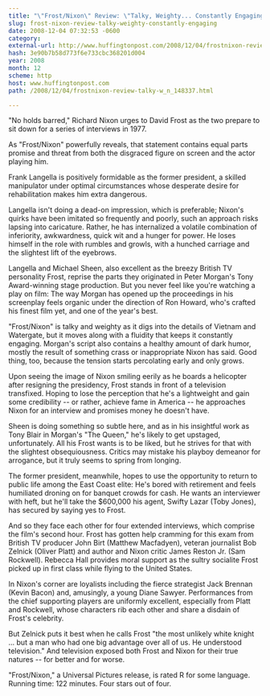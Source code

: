 ```yaml
---
title: "\"Frost/Nixon\" Review: \"Talky, Weighty... Constantly Engaging\""
slug: frost-nixon-review-talky-weighty-constantly-engaging
date: 2008-12-04 07:32:53 -0600
category: 
external-url: http://www.huffingtonpost.com/2008/12/04/frostnixon-review-talky-w_n_148337.html
hash: 3e90b7b58d773f6e733cbc368201d004
year: 2008
month: 12
scheme: http
host: www.huffingtonpost.com
path: /2008/12/04/frostnixon-review-talky-w_n_148337.html

---
```


"No holds barred," Richard Nixon urges to David Frost as the two prepare to sit down for a series of interviews in 1977.


As "Frost/Nixon" powerfully reveals, that statement contains equal parts promise and threat from both the disgraced figure on screen and the actor playing him.


Frank Langella is positively formidable as the former president, a skilled manipulator under optimal circumstances whose desperate desire for rehabilitation makes him extra dangerous.


Langella isn't doing a dead-on impression, which is preferable; Nixon's quirks have been imitated so frequently and poorly, such an approach risks lapsing into caricature. Rather, he has internalized a volatile combination of inferiority, awkwardness, quick wit and a hunger for power. He loses himself in the role with rumbles and growls, with a hunched carriage and the slightest lift of the eyebrows.


Langella and Michael Sheen, also excellent as the breezy British TV personality Frost, reprise the parts they originated in Peter Morgan's Tony Award-winning stage production. But you never feel like you're watching a play on film: The way Morgan has opened up the proceedings in his screenplay feels organic under the direction of Ron Howard, who's crafted his finest film yet, and one of the year's best.


"Frost/Nixon" is talky and weighty as it digs into the details of Vietnam and Watergate, but it moves along with a fluidity that keeps it constantly engaging. Morgan's script also contains a healthy amount of dark humor, mostly the result of something crass or inappropriate Nixon has said. Good thing, too, because the tension starts percolating early and only grows.


Upon seeing the image of Nixon smiling eerily as he boards a helicopter after resigning the presidency, Frost stands in front of a television transfixed. Hoping to lose the perception that he's a lightweight and gain some credibility -- or rather, achieve fame in America -- he approaches Nixon for an interview and promises money he doesn't have.


Sheen is doing something so subtle here, and as in his insightful work as Tony Blair in Morgan's "The Queen," he's likely to get upstaged, unfortunately. All his Frost wants is to be liked, but he strives for that with the slightest obsequiousness. Critics may mistake his playboy demeanor for arrogance, but it truly seems to spring from longing.


The former president, meanwhile, hopes to use the opportunity to return to public life among the East Coast elite: He's bored with retirement and feels humiliated droning on for banquet crowds for cash. He wants an interviewer with heft, but he'll take the $600,000 his agent, Swifty Lazar (Toby Jones), has secured by saying yes to Frost.


And so they face each other for four extended interviews, which comprise the film's second hour. Frost has gotten help cramming for this exam from British TV producer John Birt (Matthew Macfadyen), veteran journalist Bob Zelnick (Oliver Platt) and author and Nixon critic James Reston Jr. (Sam Rockwell). Rebecca Hall provides moral support as the sultry socialite Frost picked up in first class while flying to the United States.


In Nixon's corner are loyalists including the fierce strategist Jack Brennan (Kevin Bacon) and, amusingly, a young Diane Sawyer. Performances from the chief supporting players are uniformly excellent, especially from Platt and Rockwell, whose characters rib each other and share a disdain of Frost's celebrity.


But Zelnick puts it best when he calls Frost "the most unlikely white knight ... but a man who had one big advantage over all of us. He understood television." And television exposed both Frost and Nixon for their true natures -- for better and for worse.


"Frost/Nixon," a Universal Pictures release, is rated R for some language. Running time: 122 minutes. Four stars out of four.

  
  
  
  



